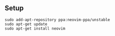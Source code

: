 ## Setup

```
sudo add-apt-repository ppa:neovim-ppa/unstable
sudo apt-get update
sudo apt-get install neovim
```
